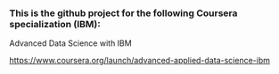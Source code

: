 ### This is the github project for the following Coursera specialization (IBM): 

Advanced Data Science with IBM

https://www.coursera.org/launch/advanced-applied-data-science-ibm
